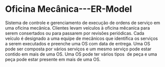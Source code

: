 # Oficina Mecânica---ER-Model

Sistema de controle e gerenciamento de execução de ordens de serviço em uma oficina mecânica. 
Clientes levam veículos à oficina mêcanica para serem consertados ou para passarem por revisões periódicas.
Cada veículo é designado a uma equipe de mecânicos que identifica os serviços a serem executados e preenche uma OS com data de entrega.
Uma OS pode ser composta por vários serviços e um mesmo serviço pode estar contido em mais de uma OS.
Uma OS pode ter vários tipos  de peça e uma peça pode estar presente em mais de uma OS.
